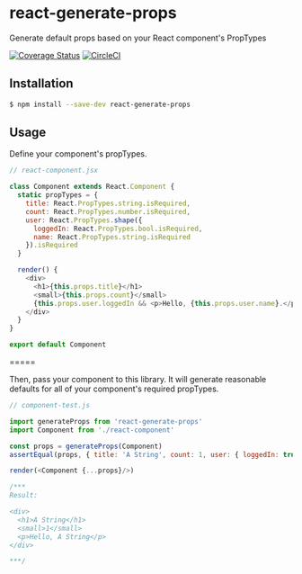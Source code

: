 # react-generate-props
Generate default props based on your React component's PropTypes

[![Coverage Status](https://coveralls.io/repos/github/markalfred/react-generate-props/badge.svg?branch=master)](https://coveralls.io/github/markalfred/react-generate-props?branch=master)
[![CircleCI](https://circleci.com/gh/markalfred/react-generate-props.svg?style=svg)](https://circleci.com/gh/markalfred/react-generate-props)

## Installation
```bash
$ npm install --save-dev react-generate-props
```

## Usage

Define your component's propTypes.

```js
// react-component.jsx

class Component extends React.Component {
  static propTypes = {
    title: React.PropTypes.string.isRequired,
    count: React.PropTypes.number.isRequired,
    user: React.PropTypes.shape({
      loggedIn: React.PropTypes.bool.isRequired,
      name: React.PropTypes.string.isRequired
    }).isRequired
  }

  render() {
    <div>
      <h1>{this.props.title}</h1>
      <small>{this.props.count}</small>
      {this.props.user.loggedIn && <p>Hello, {this.props.user.name}.</p>}
    </div>
  }
}

export default Component
```

=====

Then, pass your component to this library. It will generate reasonable defaults for all of your component's required propTypes.

```js
// component-test.js

import generateProps from 'react-generate-props'
import Component from './react-component'

const props = generateProps(Component)
assertEqual(props, { title: 'A String', count: 1, user: { loggedIn: true, name: 'A String' } })

render(<Component {...props}/>)

/***
Result:

<div>
  <h1>A String</h1>
  <small>1</small>
  <p>Hello, A String</p>
</div>

***/
```
